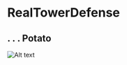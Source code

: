 # RealTowerDefense

## . . . Potato

![Alt text](http://data.whicdn.com/images/20067738/funny,words,letter,quotes,black,brown-cb3a3f92a873608f923be79361a90b8f_h_large.jpg "Potato")
